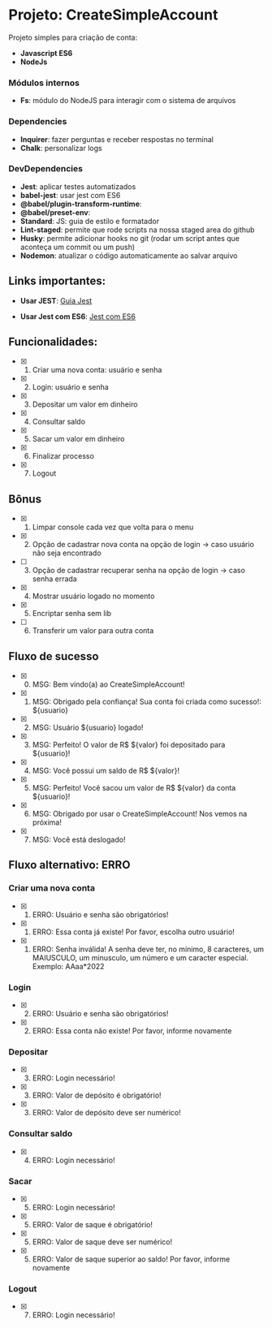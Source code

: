 # Projeto: CreateSimpleAccount

Projeto simples para criação de conta:

- **Javascript ES6**
- **NodeJs**

### Módulos internos

- **Fs**: módulo do NodeJS para interagir com o sistema de arquivos

### Dependencies

- **Inquirer**: fazer perguntas e receber respostas no terminal
- **Chalk**: personalizar logs

### DevDependencies

- **Jest**: aplicar testes automatizados
- **babel-jest**: usar jest com ES6
- **@babel/plugin-transform-runtime**:
- **@babel/preset-env**:
- **Standard**: JS: guia de estilo e formatador
- **Lint-staged**: permite que rode scripts na nossa staged area do github
- **Husky**: permite adicionar hooks no git (rodar um script antes que aconteça um commit ou um push)
- **Nodemon**: atualizar o código automaticamente ao salvar arquivo

## Links importantes:
- **Usar JEST**: [Guia Jest](https://oieduardorabelo.medium.com/jest-escrever-testes-nunca-foi-t%C3%A3o-divertido-5f0e1950ba10)

- **Usar Jest com ES6**: [Jest com ES6](https://stackoverflow.com/questions/35756479/does-jest-support-es6-import-export)

## Funcionalidades:

- [x] 1. Criar uma nova conta: usuário e senha
- [X] 2. Login: usuário e senha
- [X] 3. Depositar um valor em dinheiro
- [X] 4. Consultar saldo
- [X] 5. Sacar um valor em dinheiro
- [X] 6. Finalizar processo
- [X] 7. Logout

## Bônus

- [X] 1. Limpar console cada vez que volta para o menu
- [X] 2. Opção de cadastrar nova conta na opção de login -> caso usuário não seja encontrado
- [ ] 3. Opção de cadastrar recuperar senha na opção de login -> caso senha errada
- [X] 4. Mostrar usuário logado no momento
- [X] 5. Encriptar senha sem lib
- [ ] 6. Transferir um valor para outra conta

## Fluxo de sucesso

- [X] 0. MSG: Bem vindo(a) ao CreateSimpleAccount!
- [X] 1. MSG: Obrigado pela confiança! Sua conta foi criada como sucesso!: ${usuario}
- [X] 2. MSG: Usuário ${usuario} logado!
- [X] 3. MSG: Perfeito! O valor de R$ ${valor} foi depositado para ${usuario}!
- [X] 4. MSG: Você possui um saldo de R$ ${valor}!
- [X] 5. MSG: Perfeito! Você sacou um valor de R$ ${valor} da conta ${usuario}!
- [X] 6. MSG: Obrigado por usar o CreateSimpleAccount! Nos vemos na próxima!
- [X] 7. MSG: Você está deslogado!


## Fluxo alternativo: ERRO

### Criar uma nova conta
- [X] 1. ERRO: Usuário e senha são obrigatórios!
- [X] 1. ERRO: Essa conta já existe! Por favor, escolha outro usuário!
- [X] 1. ERRO: Senha inválida! A senha deve ter, no mínimo, 8 caracteres, um MAIUSCULO, um minusculo, um número e um caracter especial. Exemplo: AAaa*2022

### Login
- [X] 2. ERRO: Usuário e senha são obrigatórios!
- [X] 2. ERRO: Essa conta não existe! Por favor, informe novamente

### Depositar
- [X] 3. ERRO: Login necessário!
- [X] 3. ERRO: Valor de depósito é obrigatório!
- [X] 3. ERRO: Valor de depósito deve ser numérico!

### Consultar saldo
- [X] 4. ERRO: Login necessário!

### Sacar
- [X] 5. ERRO: Login necessário!
- [X] 5. ERRO: Valor de saque é obrigatório!
- [X] 5. ERRO: Valor de saque deve ser numérico!
- [X] 5. ERRO: Valor de saque superior ao saldo! Por favor, informe novamente

### Logout
- [X] 7. ERRO: Login necessário!